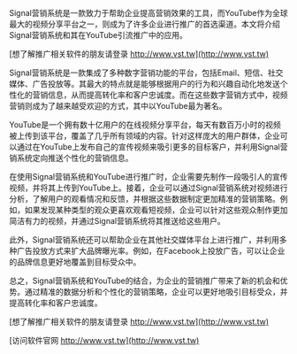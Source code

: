 Signal营销系统是一款致力于帮助企业提高营销效果的工具，而YouTube作为全球最大的视频分享平台之一，则成为了许多企业进行推广的首选渠道。本文将介绍Signal营销系统和其在YouTube引流推广中的应用。

[想了解推广相关软件的朋友请登录 http://www.vst.tw](http://www.vst.tw)

Signal营销系统是一款集成了多种数字营销功能的平台，包括Email、短信、社交媒体、广告投放等。其最大的特点就是能够根据用户的行为和兴趣自动化地发送个性化的营销信息，从而提高转化率和客户忠诚度。而在这些数字营销方式中，视频营销则成为了越来越受欢迎的方式，其中以YouTube最为著名。

YouTube是一个拥有数十亿用户的在线视频分享平台，每天有数百万小时的视频被上传到该平台，覆盖了几乎所有领域的内容。针对这样庞大的用户群体，企业可以通过在YouTube上发布自己的宣传视频来吸引更多的目标客户，并利用Signal营销系统定向推送个性化的营销信息。

在使用Signal营销系统和YouTube进行推广时，企业需要先制作一段吸引人的宣传视频，并将其上传到YouTube上。接着，企业可以通过Signal营销系统对视频进行分析，了解用户的观看情况和反馈，并根据这些数据制定更加精准的营销策略。例如，如果发现某种类型的观众更喜欢观看短视频，企业可以针对这些观众制作更加简洁有力的视频，并通过Signal营销系统将其推送给这些用户。

此外，Signal营销系统还可以帮助企业在其他社交媒体平台上进行推广，并利用多种广告投放方式来扩大品牌曝光率。例如，在Facebook上投放广告，可以让企业的品牌信息更好地覆盖到目标受众中。

总之，Signal营销系统和YouTube的结合，为企业的营销推广带来了新的机会和优势。通过精准的数据分析和个性化的营销策略，企业可以更好地吸引目标受众，并提高转化率和客户忠诚度。

[想了解推广相关软件的朋友请登录 http://www.vst.tw](http://www.vst.tw)


[访问软件官网 http://www.vst.tw](http://www.vst.tw)
